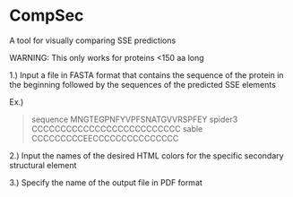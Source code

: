 # CompSec
A tool for visually comparing SSE predictions

WARNING:
This only works for proteins <150 aa long

1.) Input a file in FASTA format that contains the sequence of the protein in the beginning followed by 
the sequences of the predicted SSE elements

Ex.)
>sequence
MNGTEGPNFYVPFSNATGVVRSPFEY
>spider3
CCCCCCCCCCCCCCCCCCCCCCCCCC
>sable
CCCCCCCCCEECCCCCCCCCCCCCCC

2.) Input the names of the desired HTML colors for the specific secondary structural element

3.) Specify the name of the output file in PDF format
